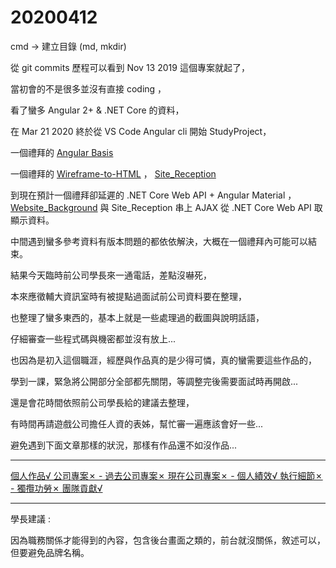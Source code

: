 # 20200412

cmd -> 建立目錄 (md, mkdir)

從 git commits 歷程可以看到 Nov 13 2019 這個專案就起了，

當初會的不是很多並沒有直接 coding ，

看了蠻多 Angular 2+ & .NET Core 的資料，

在 Mar 21 2020 終於從 VS Code Angular cli 開始 StudyProject，

一個禮拜的 [Angular Basis](https://github.com/johch3n611u/Side-Project-Personal-Branding-Image-Web/tree/master/StudyProject/Angular%20Basis)

一個禮拜的 [Wireframe-to-HTML](https://github.com/johch3n611u/Side-Project-Personal-Branding-Image-Web/tree/master/StudyProject/Wireframe-to-HTML) ， [Site_Reception](https://github.com/johch3n611u/Side-Project-Personal-Branding-Image-Web/tree/master/Personal-Branding-Image/Site_Reception)

到現在預計一個禮拜卻延遲的 .NET Core Web API + Angular Material ， [Website_Background](https://github.com/johch3n611u/Side-Project-Personal-Branding-Image-Web/tree/master/Personal-Branding-Image/Website_Background) 與 Site_Reception 串上 AJAX 從 .NET Core Web API 取顯示資料。

中間遇到蠻多參考資料有版本問題的都依依解決，大概在一個禮拜內可能可以結束。

結果今天臨時前公司學長來一通電話，差點沒嚇死，

本來應徵輔大資訊室時有被提點過面試前公司資料要在整理，

也整理了蠻多東西的，基本上就是一些處理過的截圖與說明話語，

仔細審查一些程式碼與機密都並沒有放上...

也因為是初入這個職涯，經歷與作品真的是少得可憐，真的蠻需要這些作品的，

學到一課，緊急將公開部分全部都先關閉，等調整完後需要面試時再開啟...

還是會花時間依照前公司學長給的建議去整理，

有時間再請遊戲公司擔任人資的表姊，幫忙審一遍應該會好一些...

避免遇到下面文章那樣的狀況，那樣有作品還不如沒作品...

--------------------------------

[個人作品√ 公司專案✗ -
過去公司專案✗ 現在公司專案✗ -
個人績效√ 執行細節✗ -
獨攬功勞✗ 團隊貢獻√](https://www.businessweekly.com.tw/careers/blog/16942)

--------------------------------

學長建議 :

因為職務關係才能得到的內容，包含後台畫面之類的，前台就沒關係，敘述可以，但要避免品牌名稱。
